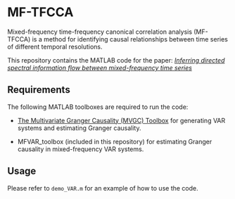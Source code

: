 # MF-TFCCA

Mixed-frequency time-frequency canonical correlation analysis (MF-TFCCA) is a method for identifying causal relationships between time series of different temporal resolutions.

This repository contains the MATLAB code for the paper: *[Inferring directed spectral information flow between mixed-frequency time series](https://arxiv.org/abs/2408.06109)*

## Requirements

The following MATLAB toolboxes are required to run the code:

- [The Multivariate Granger Causality (MVGC) Toolbox](https://www.mathworks.com/matlabcentral/fileexchange/78727-the-multivariate-granger-causality-mvgc-toolbox) for generating VAR systems and estimating Granger causality.

- MFVAR_toolbox (included in this repository) for estimating Granger causality in mixed-frequency VAR systems.


## Usage

Please refer to `demo_VAR.m` for an example of how to use the code. 
